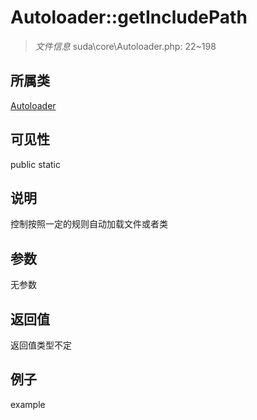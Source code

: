 # Autoloader::getIncludePath

> *文件信息* suda\core\Autoloader.php: 22~198
## 所属类 

[Autoloader](../Autoloader.md)

## 可见性

  public  static
## 说明

控制按照一定的规则自动加载文件或者类

## 参数

无参数

## 返回值
返回值类型不定

## 例子

example